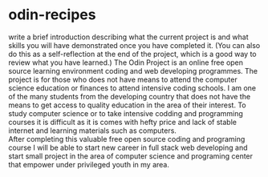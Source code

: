 # odin-recipes
write a brief introduction describing what the current project is and what skills you will have demonstrated once you have completed it. (You can also do this as a self-reflection at the end of the project, which is a good way to review what you have learned.)
The Odin Project is an online free open source learning environment coding and web developing programmes.
The project is for those who does not have means to attend the computer science education or finances to attend intensive coding schools. 
I am one of the many students from the developing country that does not have the means to get access to quality education in the area of their interest. To study computer science or to take intensive codding and programming courses it is difficult as it is comes with hefty price and lack of stable internet  and learning materials such as computers.  
After completing this valuable free open source coding and programing course I will be able to start new career in full stack web developing and start small project in the area of computer science and programing center that empower under privileged youth in my area. 